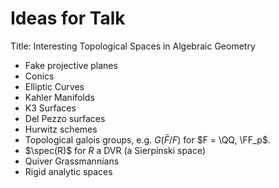 # Ideas for Talk

Title: Interesting Topological Spaces in Algebraic Geometry

- Fake projective planes
- Conics
- Elliptic Curves
- Kahler Manifolds
- K3 Surfaces
- Del Pezzo surfaces
- Hurwitz schemes
- Topological galois groups, e.g. $G(\bar F /F)$ for $F = \QQ, \FF_p$.
- $\spec(R)$ for $R$ a DVR (a Sierpinski space)
- Quiver Grassmannians
- Rigid analytic spaces
